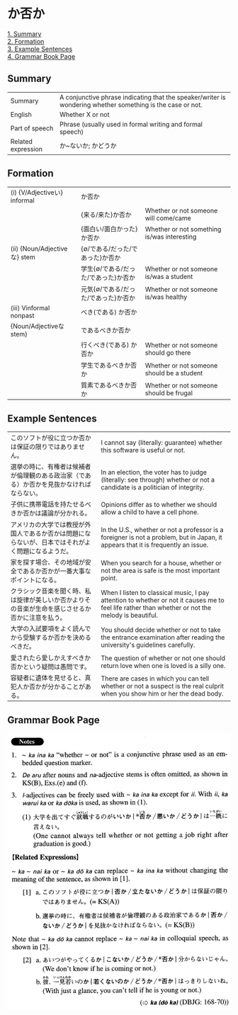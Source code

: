 # か否か

[1. Summary](#summary)<br>
[2. Formation](#formation)<br>
[3. Example Sentences](#example-sentences)<br>
[4. Grammar Book Page](#grammar-book-page)<br>


## Summary

<table><tr>   <td>Summary</td>   <td>A conjunctive phrase indicating that the speaker/writer is wondering whether something is the case or not.</td></tr><tr>   <td>English</td>   <td>Whether X or not</td></tr><tr>   <td>Part of speech</td>   <td>Phrase (usually used in formal writing and formal speech)</td></tr><tr>   <td>Related expression</td>   <td>か~ないか; かどうか</td></tr></table>

## Formation

<table class="table"><tbody><tr class="tr head"><td class="td"><span class="numbers">(i)</span> <span class="bold">{V/Adjectiveい} informal</span></td><td class="td"><span class="concept">か否か</span></td><td class="td"></td></tr><tr class="tr"><td class="td"></td><td class="td"><span>{来る/来た}</span><span class="concept">か否か</span></td><td class="td"><span>Whether or not someone will come/came</span></td></tr><tr class="tr"><td class="td"></td><td class="td"><span>{面白い/面白かった}</span><span class="concept">か否か</span></td><td class="td"><span>Whether or not something is/was interesting</span></td></tr><tr class="tr head"><td class="td"><span class="numbers">(ii)</span> <span class="bold">{Noun/Adjectiveな} stem</span></td><td class="td"><span>{∅/である/だった/であった}</span><span class="concept">か否か</span></td><td class="td"></td></tr><tr class="tr"><td class="td"></td><td class="td"><span>学生{∅/である/だった/であった}</span><span class="concept">か否か</span></td><td class="td"><span>Whether or not someone is/was a student</span></td></tr><tr class="tr"><td class="td"></td><td class="td"><span>元気{∅/である/だった/であった}</span><span class="concept">か否か</span></td><td class="td"><span>Whether or not someone is/was healthy</span></td></tr><tr class="tr head"><td class="td"><span class="numbers">(iii)</span> <span class="bold">Vinformal nonpast</span></td><td class="td"><span>べき(である)</span> <span class="concept">か否か</span></td><td class="td"></td></tr><tr class="tr head"><td class="td"><span class="bold">{Noun/Adjectiveなstem}</span></td><td class="td"><span>であるべき</span><span class="concept">か否か</span></td><td class="td"></td></tr><tr class="tr"><td class="td"></td><td class="td"><span>行くべき(である)</span> <span class="concept">か否か</span></td><td class="td"><span>Whether or not someone should go there</span></td></tr><tr class="tr"><td class="td"></td><td class="td"><span>学生であるべき</span><span class="concept">か否か</span></td><td class="td"><span>Whether or not someone should be a student</span></td></tr><tr class="tr"><td class="td"></td><td class="td"><span>質素であるべき</span><span class="concept">か否か</span></td><td class="td"><span>Whether or not someone should be frugal</span></td></tr></tbody></table>

## Example Sentences

<table><tr>   <td>このソフトが役に立つか否かは保証の限りではありません。</td>   <td>I cannot say (literally: guarantee) whether this software is useful or not.</td></tr><tr>   <td>選挙の時に、有権者は候補者が倫理観のある政治家（である）か否かを見抜かなければならない。</td>   <td>In an election, the voter has to judge (literally: see through) whether or not a candidate is a politician of integrity.</td></tr><tr>   <td>子供に携帯電話を持たせるべきか否かは議論が分かれる。</td>   <td>Opinions differ as to whether we should allow a child to have a cell phone.</td></tr><tr>   <td>アメリカの大学では教授が外国人であるか否かは問題にならないが、日本ではそれがよく問題になるようだ。</td>   <td>In the U.S., whether or not a professor is a foreigner is not a problem, but in Japan, it appears that it is frequently an issue.</td></tr><tr>   <td>家を探す場合、その地域が安全であるか否かが一番大事なポイントになる。</td>   <td>When you search for a house, whether or not the area is safe is the most important point.</td></tr><tr>   <td>クラシック音楽を聞く時、私は旋律が美しいか否かよりその音楽が生命を感じさせるか否かに注意を払う。</td>   <td>When I listen to classical music, I pay attention to whether or not it causes me to feel life rather than whether or not the melody is beautiful.</td></tr><tr>   <td>大学の入試要項をよく読んでから受験するか否かを決めるべきだ。</td>   <td>You should decide whether or not to take the entrance examination after reading the university's guidelines carefully.</td></tr><tr>   <td>愛されたら愛しかえすべきか否かという疑問は愚問です。</td>   <td>The question of whether or not one should return love when one is loved is a silly one.</td></tr><tr>   <td>容疑者に遺体を見せると、真犯人か否かが分かることがある。</td>   <td>There are cases in which you can tell whether or not a suspect is the real culprit when you show him or her the dead body.</td></tr></table>

## Grammar Book Page

![](../img/Advancedか否か.png)

